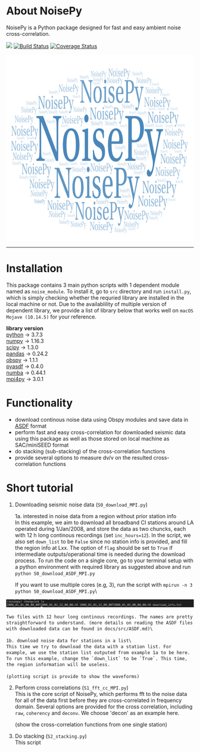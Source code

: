 # About NoisePy
NoisePy is a Python package designed for fast and easy ambient noise cross-correlation.

[![](https://img.shields.io/badge/docs-latest-blue.svg)](https://github.come/mdenolle/NoisPy/latest) [![Build Status](https://travis-ci.org/mdenolle/Noise.jl.svg?branch=master)](https://travis-ci.org/mdenolle/NoisePy) [![Coverage Status](https://coveralls.io/repos/github/mdenolle/Noise.jl/badge.svg?branch=master)](https://coveralls.io/github/mdenolle/NoisePy?branch=master)

<img src="/docs/src/logo.png" width="1000" height="500">

---------
 
# Installation
This package contains 3 main python scripts with 1 dependent module named as `noise_module`. To install
it, go to `src` directory and run `install.py`, which is simply checking whether the requried library are installed in the local machine or not. Due to the availablility of multiple version of dependent library,
we provide a list of library below that works well on `macOS Mojave (10.14.5)` for your reference. 

  **library**    **version**\
  [python](https://www.python.org/)  -> 3.7.3\
  [numpy](https://numpy.org/)  -> 1.16.3\
  [scipy](https://www.scipy.org/)    -> 1.3.0\
  [pandas](https://pandas.pydata.org/)  -> 0.24.2\
  [obspy](https://github.com/obspy/obspy/wiki)   -> 1.1.1\
  [pyasdf](http://seismicdata.github.io/pyasdf/)  -> 0.4.0\
  [numba](https://devblogs.nvidia.com/numba-python-cuda-acceleration/)  -> 0.44.1\
  [mpi4py](https://mpi4py.readthedocs.io/en/stable/)  -> 3.0.1


# Functionality
* download continous noise data using Obspy modules and save data in [ASDF](https://asdf-definition.readthedocs.io/en/latest/) format
* perform fast and easy cross-correlation for downloaded seismic data using this package as 
well as those stored on local machine as SAC/miniSEED format
* do stacking (sub-stacking) of the cross-correlation functions 
* provide several options to measure dv/v on the resulted cross-correlation functions

# Short tutorial
1. Downloading seismic noise data (`S0_download_MPI.py`)

    1a. interested in noise data from a region without prior station info\
    In this example, we aim to download all broadband CI stations around LA operated during 1/Jan/2008, and store the data as two chuncks, each with 12 h long continous recordings (set `inc_hours=12`). In the script, we also set `down_list` to be `False` since no station info is provided, and fill the region info at Lxx. The option of `flag` should be set to `True` if intermediate outputs/operational time is needed during the download process. To run the code on a single core, go to your terminal setup with a python environment with required library as suggested above and run `python S0_download_ASDF_MPI.py`  

    If you want to use multiple cores (e.g, 3), run the script with `mpirun -n 3 python S0_download_ASDF_MPI.py`\

![downloaded data](/docs/src/downloaded.png)

    Two files with 12 hour long continous recordings. The names are pretty straightforward to understand. (more details on reading the ASDF files with downloaded data can be found in docs/src/ASDF.md)\

    1b. download noise data for stations in a list\
    This time we try to download the data with a station list. For example, we use the station list outputed from example 1a to be here. To run this example, change the `down_list` to be `True`. This time, the region information will be useless.  

    (plotting script is provide to show the waveforms)

2. Perform cross correlations (`S1_fft_cc_MPI.py`)\
    This is the core script of NoisePy, which performs fft to the noise data for all of the data first before they are cross-correlated in frequency domain. Several options are provided for the cross correlation, including `raw`, `coherency` and `deconv`. We choose 'decon' as an example here.

    (show the cross-correlation functions from one single station) 

3. Do stacking (`S2_stacking.py`)\
    This script 


